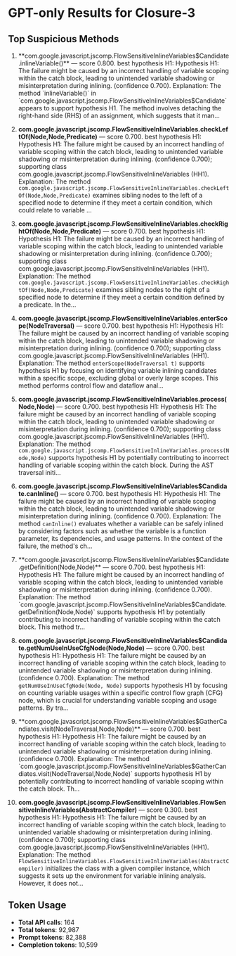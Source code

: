 # GPT-only Results for Closure-3

## Top Suspicious Methods

1. **com.google.javascript.jscomp.FlowSensitiveInlineVariables$Candidate.inlineVariable()** — score 0.800. best hypothesis H1: Hypothesis H1: The failure might be caused by an incorrect handling of variable scoping within the catch block, leading to unintended variable shadowing or misinterpretation during inlining. (confidence 0.700).
    Explanation: The method `inlineVariable()` in `com.google.javascript.jscomp.FlowSensitiveInlineVariables$Candidate` appears to support hypothesis H1. The method involves detaching the right-hand side (RHS) of an assignment, which suggests that it man...

2. **com.google.javascript.jscomp.FlowSensitiveInlineVariables.checkLeftOf(Node,Node,Predicate)** — score 0.700. best hypothesis H1: Hypothesis H1: The failure might be caused by an incorrect handling of variable scoping within the catch block, leading to unintended variable shadowing or misinterpretation during inlining. (confidence 0.700); supporting class com.google.javascript.jscomp.FlowSensitiveInlineVariables (HH1).
    Explanation: The method `com.google.javascript.jscomp.FlowSensitiveInlineVariables.checkLeftOf(Node,Node,Predicate)` examines sibling nodes to the left of a specified node to determine if they meet a certain condition, which could relate to variable ...

3. **com.google.javascript.jscomp.FlowSensitiveInlineVariables.checkRightOf(Node,Node,Predicate)** — score 0.700. best hypothesis H1: Hypothesis H1: The failure might be caused by an incorrect handling of variable scoping within the catch block, leading to unintended variable shadowing or misinterpretation during inlining. (confidence 0.700); supporting class com.google.javascript.jscomp.FlowSensitiveInlineVariables (HH1).
    Explanation: The method `com.google.javascript.jscomp.FlowSensitiveInlineVariables.checkRightOf(Node,Node,Predicate)` examines sibling nodes to the right of a specified node to determine if they meet a certain condition defined by a predicate. In the...

4. **com.google.javascript.jscomp.FlowSensitiveInlineVariables.enterScope(NodeTraversal)** — score 0.700. best hypothesis H1: Hypothesis H1: The failure might be caused by an incorrect handling of variable scoping within the catch block, leading to unintended variable shadowing or misinterpretation during inlining. (confidence 0.700); supporting class com.google.javascript.jscomp.FlowSensitiveInlineVariables (HH1).
    Explanation: The method `enterScope(NodeTraversal t)` supports hypothesis H1 by focusing on identifying variable inlining candidates within a specific scope, excluding global or overly large scopes. This method performs control flow and dataflow anal...

5. **com.google.javascript.jscomp.FlowSensitiveInlineVariables.process(Node,Node)** — score 0.700. best hypothesis H1: Hypothesis H1: The failure might be caused by an incorrect handling of variable scoping within the catch block, leading to unintended variable shadowing or misinterpretation during inlining. (confidence 0.700); supporting class com.google.javascript.jscomp.FlowSensitiveInlineVariables (HH1).
    Explanation: The method `com.google.javascript.jscomp.FlowSensitiveInlineVariables.process(Node,Node)` supports hypothesis H1 by potentially contributing to incorrect handling of variable scoping within the catch block. During the AST traversal initi...

6. **com.google.javascript.jscomp.FlowSensitiveInlineVariables$Candidate.canInline()** — score 0.700. best hypothesis H1: Hypothesis H1: The failure might be caused by an incorrect handling of variable scoping within the catch block, leading to unintended variable shadowing or misinterpretation during inlining. (confidence 0.700).
    Explanation: The method `canInline()` evaluates whether a variable can be safely inlined by considering factors such as whether the variable is a function parameter, its dependencies, and usage patterns. In the context of the failure, the method's ch...

7. **com.google.javascript.jscomp.FlowSensitiveInlineVariables$Candidate.getDefinition(Node,Node)** — score 0.700. best hypothesis H1: Hypothesis H1: The failure might be caused by an incorrect handling of variable scoping within the catch block, leading to unintended variable shadowing or misinterpretation during inlining. (confidence 0.700).
    Explanation: The method `com.google.javascript.jscomp.FlowSensitiveInlineVariables$Candidate.getDefinition(Node,Node)` supports hypothesis H1 by potentially contributing to incorrect handling of variable scoping within the catch block. This method tr...

8. **com.google.javascript.jscomp.FlowSensitiveInlineVariables$Candidate.getNumUseInUseCfgNode(Node,Node)** — score 0.700. best hypothesis H1: Hypothesis H1: The failure might be caused by an incorrect handling of variable scoping within the catch block, leading to unintended variable shadowing or misinterpretation during inlining. (confidence 0.700).
    Explanation: The method `getNumUseInUseCfgNode(Node, Node)` supports hypothesis H1 by focusing on counting variable usages within a specific control flow graph (CFG) node, which is crucial for understanding variable scoping and usage patterns. By tra...

9. **com.google.javascript.jscomp.FlowSensitiveInlineVariables$GatherCandiates.visit(NodeTraversal,Node,Node)** — score 0.700. best hypothesis H1: Hypothesis H1: The failure might be caused by an incorrect handling of variable scoping within the catch block, leading to unintended variable shadowing or misinterpretation during inlining. (confidence 0.700).
    Explanation: The method `com.google.javascript.jscomp.FlowSensitiveInlineVariables$GatherCandiates.visit(NodeTraversal,Node,Node)` supports hypothesis H1 by potentially contributing to incorrect handling of variable scoping within the catch block. Th...

10. **com.google.javascript.jscomp.FlowSensitiveInlineVariables.FlowSensitiveInlineVariables(AbstractCompiler)** — score 0.300. best hypothesis H1: Hypothesis H1: The failure might be caused by an incorrect handling of variable scoping within the catch block, leading to unintended variable shadowing or misinterpretation during inlining. (confidence 0.700); supporting class com.google.javascript.jscomp.FlowSensitiveInlineVariables (HH1).
    Explanation: The method `FlowSensitiveInlineVariables.FlowSensitiveInlineVariables(AbstractCompiler)` initializes the class with a given compiler instance, which suggests it sets up the environment for variable inlining analysis. However, it does not...


## Token Usage

- **Total API calls**: 164
- **Total tokens**: 92,987
- **Prompt tokens**: 82,388
- **Completion tokens**: 10,599
